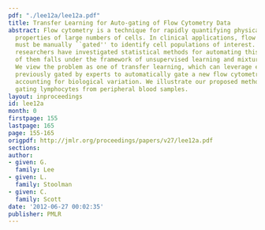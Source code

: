 ```yaml
---
pdf: "./lee12a/lee12a.pdf"
title: Transfer Learning for Auto-gating of Flow Cytometry Data
abstract: Flow cytometry is a technique for rapidly quantifying physical and chemical
  properties of large numbers of cells. In clinical applications, flow cytometry data
  must be manually ``gated'' to identify cell populations of interest. While several
  researchers have investigated statistical methods for automating this process, most
  of them falls under the framework of unsupervised learning and mixture model fitting.
  We view the problem as one of transfer learning, which can leverage existing datasets
  previously gated by experts to automatically gate a new flow cytometry dataset while
  accounting for biological variation. We illustrate our proposed method by automatically
  gating lymphocytes from peripheral blood samples.
layout: inproceedings
id: lee12a
month: 0
firstpage: 155
lastpage: 165
page: 155-165
origpdf: http://jmlr.org/proceedings/papers/v27/lee12a.pdf
sections: 
author:
- given: G.
  family: Lee
- given: L.
  family: Stoolman
- given: C.
  family: Scott
date: '2012-06-27 00:02:35'
publisher: PMLR
---
```

